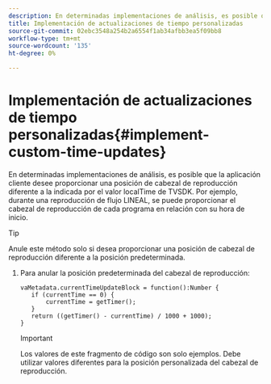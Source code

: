 ```yaml
---
description: En determinadas implementaciones de análisis, es posible que la aplicación cliente desee proporcionar una posición de cabezal de reproducción diferente a la indicada por el valor localTime de TVSDK. Por ejemplo, durante una reproducción de flujo LINEAL, se puede proporcionar el cabezal de reproducción de cada programa en relación con su hora de inicio.
title: Implementación de actualizaciones de tiempo personalizadas
source-git-commit: 02ebc3548a254b2a6554f1ab34afbb3ea5f09bb8
workflow-type: tm+mt
source-wordcount: '135'
ht-degree: 0%

---
```


# Implementación de actualizaciones de tiempo personalizadas{#implement-custom-time-updates}

En determinadas implementaciones de análisis, es posible que la aplicación cliente desee proporcionar una posición de cabezal de reproducción diferente a la indicada por el valor localTime de TVSDK. Por ejemplo, durante una reproducción de flujo LINEAL, se puede proporcionar el cabezal de reproducción de cada programa en relación con su hora de inicio.

>[!TIP]
>
>Anule este método solo si desea proporcionar una posición de cabezal de reproducción diferente a la posición predeterminada.

1. Para anular la posición predeterminada del cabezal de reproducción:

   ```
   vaMetadata.currentTimeUpdateBlock = function():Number { 
      if (currentTime == 0) { 
          currentTime = getTimer(); 
      } 
      return ((getTimer() - currentTime) / 1000 + 1000); 
   }
   ```

   >[!IMPORTANT]
   >
   >Los valores de este fragmento de código son solo ejemplos. Debe utilizar valores diferentes para la posición personalizada del cabezal de reproducción.
